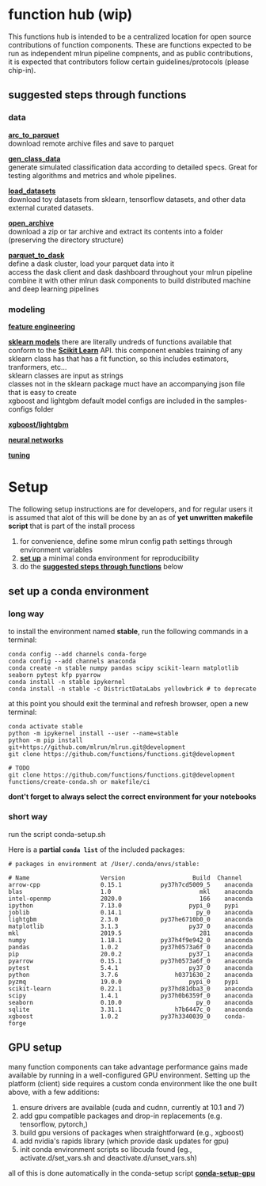 # function hub (wip)


This functions hub is intended to be a centralized location for open source contributions of function components.  These are functions expected to be run as independent mlrun pipeline compnents, and as public contributions, it is expected that contributors follow certain guidelines/protocols (please chip-in).

## suggested steps through functions

### data

**[arc_to_parquet]()**<br>
download remote archive files and save to parquet

**[gen_class_data]()**<br>
generate simulated classification data according to detailed specs.  Great for testing algorithms and metrics and whole pipelines.

**[load_datasets]()**<br>
download toy datasets from sklearn, tensorflow datasets, and other data external curated datasets.

**[open_archive]()**<br>
download a zip or tar archive and extract its contents into a folder (preserving the directory structure)

**[parquet_to_dask]()**<br>
define a dask cluster, load your parquet data into it<br>
access the dask client and dask dashboard throughout your mlrun pipeline<br>
combine it with other mlrun dask components to build distributed machine and deep learning pipelines

### modeling

**[feature engineering]()**

**[sklearn models]()**
there are literally undreds of functions available that conform to the **[Scikit Learn]()** API. 
this component enables training of any sklearn class has that has a fit function, so this includes estimators, tranformers, etc...<br>
sklearn classes are input as strings<br>
classes not in the sklearn package muct have an accompanying json file that is easy to create<br>
xgboost and lightgbm default model configs are included in the samples-configs folder<br>

**[xgboost/lightgbm]()**

**[neural networks]()**

**[tuning]()**


# Setup

The following setup instructions are for developers, and for regular users it is assumed that alot of this will be done by an as of **yet unwritten makefile script** that is part of the install process

1. for convenience, define some mlrun config path settings through environment variables
2. **[set up](#setup)** a minimal conda environment for reproducibility
3. do the **[suggested steps through functions](#suggetsed)** below

## set up a conda environment

### long way

to install the environment named **stable**, run the following commands in a terminal:

    conda config --add channels conda-forge
    conda config --add channels anaconda
    conda create -n stable numpy pandas scipy scikit-learn matplotlib seaborn pytest kfp pyarrow
    conda install -n stable ipykernel
    conda install -n stable -c DistrictDataLabs yellowbrick # to deprecate
    
at this point you should exit the terminal and refresh browser, open a new terminal:

    conda activate stable
    python -m ipykernel install --user --name=stable
    python -m pip install git+https://github.com/mlrun/mlrun.git@development
    git clone https://github.com/functions/functions.git@development
    
    # TODO
    git clone https://github.com/functions/functions.git@development
    functions/create-conda.sh or makefile/ci 



**dont't forget to always select the correct environment for your notebooks**

### short way

run the script conda-setup.sh

Here is a **partial `conda list`** of the included packages:

    # packages in environment at /User/.conda/envs/stable: 

    # Name                    Version                   Build  Channel 
    arrow-cpp                 0.15.1           py37h7cd5009_5    anaconda 
    blas                      1.0                         mkl    anaconda 
    intel-openmp              2020.0                      166    anaconda 
    ipython                   7.13.0                   pypi_0    pypi 
    joblib                    0.14.1                     py_0    anaconda 
    lightgbm                  2.3.0            py37he6710b0_0    anaconda 
    matplotlib                3.1.3                    py37_0    anaconda 
    mkl                       2019.5                      281    anaconda 
    numpy                     1.18.1           py37h4f9e942_0    anaconda 
    pandas                    1.0.2            py37h0573a6f_0    anaconda 
    pip                       20.0.2                   py37_1    anaconda 
    pyarrow                   0.15.1           py37h0573a6f_0    anaconda 
    pytest                    5.4.1                    py37_0    anaconda 
    python                    3.7.6                h0371630_2    anaconda 
    pyzmq                     19.0.0                   pypi_0    pypi 
    scikit-learn              0.22.1           py37hd81dba3_0    anaconda 
    scipy                     1.4.1            py37h0b6359f_0    anaconda 
    seaborn                   0.10.0                     py_0    anaconda 
    sqlite                    3.31.1               h7b6447c_0    anaconda 
    xgboost                   1.0.2            py37h3340039_0    conda-forge
    
## GPU setup

many function components can take advantage performance gains made available by running in a well-configured GPU environment.  Setting up the platform (client) side requires a custom conda environment like the one built above, with a few additions:

1. ensure drivers are available (cuda and cudnn, currently at 10.1 and 7)
2. add gpu compatible packages and drop-in replacements (e.g. tensorflow, pytorch,)
3. build gpu versions of packages when straightforward (e.g., xgboost)
3. add nvidia's rapids library (which provide dask updates for gpu)
4. init conda environment scripts so libcuda found (eg., activate.d/set_vars.sh and 
deactivate.d/unset_vars.sh)

all of this is done automatically in the conda-setup script **[conda-setup-gpu](conda-setup-gpu)**

